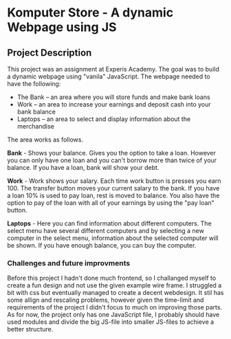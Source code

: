
# Komputer Store - A dynamic Webpage using JS

## Project Description
This project was an assignment at Experis Academy. The goal was to build a dynamic webpage using "vanila" JavaScript. 
The webpage needed to have the following: 
* The Bank – an area where you will store funds and make bank loans
* Work – an area to increase your earnings and deposit cash into your bank balance
* Laptops – an area to select and display information about the merchandise

The area works as follows.

**Bank** - Shows your balance. Gives you the option to take a loan. However you can only have one loan and you can't borrow more than twice of your balance. If you have a loan, bank will show your debt.

**Work** - Work shows your salary. Each time work button is presses you earn 100. The transfer button moves your current salary to the bank. If you have a loan 10% is used to pay loan, rest is moved to balance. You also have the option to pay of the loan with all of your earnings by using the "pay loan" button.

**Laptops** - Here you can find information about different computers. The select menu have several different computers and by selecting a new computer in the select menu, information about the selected computer will be shown. If you have enough balance, you can buy the computer.

### Challenges and future improvments
Before this project I hadn't done much frontend, so I challanged myself to create a fun design and not use the given example wire frame. I struggled a bit with css but eventually managed to create a decent webdesign. It stil has some allign and rescaling problems, however given the time-limit and requirements of the project I didn't focus to much on improving those parts.
As for now, the project only has one JavaScript file, I probably should have used modules and divide the big JS-file into smaller JS-files to achieve a better structure. 
